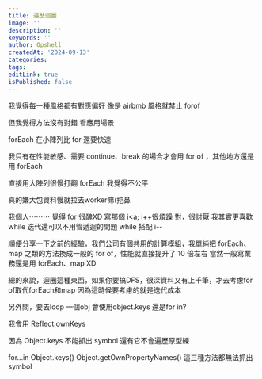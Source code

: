 ```yaml
---
title: 遍歷迴圈
image: ''
description: ''
keywords: ''
author: Opshell
createdAt: '2024-09-13'
categories:
tags:
editLink: true
isPublished: false
---
```

我覺得每一種風格都有對應偏好  像是 airbmb 風格就禁止 forof

但我覺得方法沒有對錯
看應用場景

forEach 在小陣列比 for 還要快速

我只有在性能敏感、需要 continue、break 的場合才會用 for of ，其他地方還是用 forEach

直接用大陣列很慢打翻 forEach 我覺得不公平

真的嫌大包資料慢就拉去worker嘛(挖鼻

我個人⋯⋯⋯
覺得 for 很醜XD
寫那個 i<a; i++很煩躁
對，很討厭
我其實更喜歡 while
迭代還可以不用管遞迴的問題
while 搭配 i--

順便分享一下之前的經驗，我們公司有個共用的計算模組，我單純把 forEach、map 之類的方法換成一般的 for of，性能就直接提升了 10 倍左右
當然一般寫業務還是用 forEach、map XD


總的來說，迴圈這種東西，如果你要搞DFS，很深資料又有上千筆，才去考慮for of取代forEach和map
因為這時候要考慮的就是迭代成本


另外問，要去loop 一個obj
會使用object.keys
還是for in?

我會用 Reflect.ownKeys

因為 Object.keys 不能抓出 symbol  還有它不會遍歷原型練

for...in
Object.keys()
Object.getOwnPropertyNames()
這三種方法都無法抓出symbol
